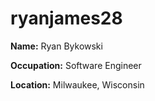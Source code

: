 # ryanjames28

**Name:** Ryan Bykowski

**Occupation:** Software Engineer

**Location:** Milwaukee, Wisconsin
